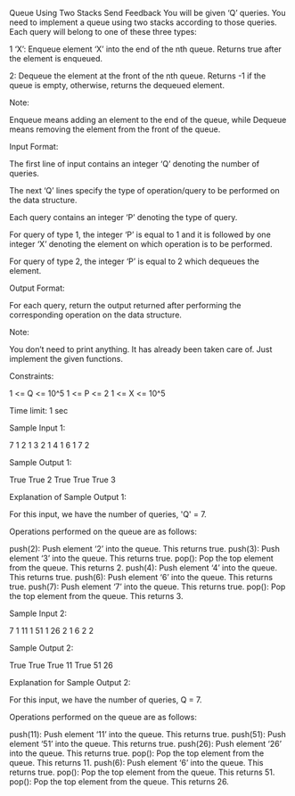  Queue Using Two Stacks
Send Feedback
You will be given ‘Q’ queries. You need to implement a queue using two stacks according to those queries. Each query will belong to one of these three types:

1 ‘X’: Enqueue element ‘X’  into the end of the nth queue. Returns true after the element is enqueued.

2: Dequeue the element at the front of the nth queue. Returns -1 if the queue is empty, otherwise, returns the dequeued element.

Note:

Enqueue means adding an element to the end of the queue, while Dequeue means removing the element from the front of the queue.

Input Format:

The first line of input contains an integer ‘Q’ denoting the number of queries. 

The next ‘Q’ lines specify the type of operation/query to be performed on the data structure.

Each query contains an integer ‘P’ denoting the type of query.

For query of type 1, the integer ‘P’ is equal to 1 and it is followed by one integer ‘X’ denoting the element on which operation is to be performed.

For query of type 2, the integer ‘P’ is equal to 2 which dequeues the element.

Output Format:

For each query, return the output returned after performing the corresponding operation on the data structure. 

Note:

You don’t need to print anything. It has already been taken care of. Just implement the given functions.

Constraints:

1 <= Q <= 10^5 
1 <= P <= 2
1 <= X <= 10^5

Time limit: 1 sec

Sample Input 1:

7
1 2 
1 3 
2 
1 4 
1 6 
1 7 
2

Sample Output 1:

True 
True
2
True
True
True
3

Explanation of Sample Output 1:

For this input, we have the number of queries, 'Q' = 7.

Operations performed on the queue are as follows:

push(2): Push element ‘2’ into the queue. This returns true.
push(3): Push element ‘3’ into the queue. This returns true.
pop(): Pop the top element from the queue. This returns 2.
push(4): Push element ‘4’ into the queue. This returns true.
push(6): Push element ‘6’ into the queue. This returns true.
push(7): Push element ‘7’ into the queue. This returns true.
pop(): Pop the top element from the queue. This returns 3.

Sample Input 2:

7
1 11 
1 51 
1 26 
2 
1 6
2
2 

Sample Output 2:

True
True
True
11
True
51
26

Explanation for Sample Output 2:

For this input, we have the number of queries, Q = 7.

Operations performed on the queue are as follows:

push(11): Push element ‘11’ into the queue. This returns true.
push(51): Push element ‘51’ into the queue. This returns true.
push(26): Push element ‘26’ into the queue. This returns true.
pop(): Pop the top element from the queue. This returns 11.
push(6): Push element ‘6’ into the queue. This returns true.
pop(): Pop the top element from the queue. This returns 51.
pop(): Pop the top element from the queue. This returns 26.

